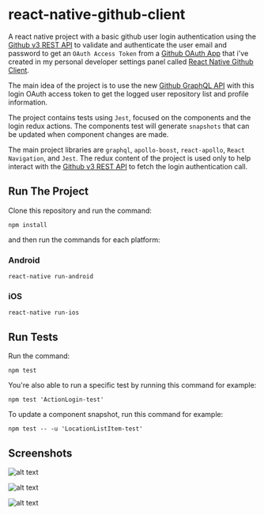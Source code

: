 # react-native-github-client
A react native project with a basic github user login authentication using the [Github v3 REST API](https://developer.github.com/v3/) to validate and authenticate the user email and password to get an `OAuth Access Token` from a [Github OAuth App](https://developer.github.com/apps/building-oauth-apps/creating-an-oauth-app/) that i've created in my personal developer settings panel called [React Native Github Client](https://github.com/settings/applications/976282). 

The main idea of the project is to use the new [Github GraphQL API](https://developer.github.com/v4/) with this login OAuth access token to get the logged user repository list and profile information.

The project contains tests using `Jest`, focused on the components and the login redux actions. The components test will generate `snapshots` that can be updated when component changes are made.

The main project libraries are `graphql`, `apollo-boost`, `react-apollo`, `React Navigation`, and `Jest`. The redux content of the project is used only to help interact with the [Github v3 REST API](https://developer.github.com/v3/) to fetch the login authentication call.

## Run The Project
Clone this repository and run the command:
```shell
npm install
```
and then run the commands for each platform:
### Android
`react-native run-android`
### iOS
`react-native run-ios`

## Run Tests
Run the command:
```shell
npm test
```
You're also able to run a specific test by running this command for example:
```shell
npm test 'ActionLogin-test'
```
To update a component snapshot, run this command for example:
```shell
npm test -- -u 'LocationListItem-test'
```

## Screenshots
![alt text](https://lh3.googleusercontent.com/Wxi5EGw_eEROz8nSAZAzivASNqQGPo7ajOXGNsGGf63uRN-gtigETFVgwOyEDXpeSGqDayGttc3phPFrAF33LDB9CBprqjpZHjnSXluffMQt8YkgI9xVtYuP66jGFdbIzUxN2NRMs6G3tmCNGzTk13cgPZlsVAxvmq8QTIH-__cmzxTZZHBscUYOJ2oHD-A8ltsq9RxCLv72mwBjDNLvb6Za8oHepE0KpThLWvZemnN6S8L7sf4L8sk-TL0UfJD8ERmwc57CwJN4Jt2RoaCeyJUyy88AC3vuSi6xEBHe7QfYu7ceAi5jJJwTWPYhPZB5LZDhDodTmc0rHt6HSpWveYm17RtH9ZdWyXptHoL2tdEKu7rAXYJQxZiLbBHPzPj-nspkMnJQu9tnE4hdFJnO03et0qUBg6hUFdvIwU301rtZdKWIK1dAsoY3q2IdbPZ9atbir0NqgKY4LtEoBg6KLfGnZ4bjwbfqIWNQoQpGkwFUmDxCo36iC-0aAImTuExx1zKdbEQsNWDCSOXG4bY2hO0mYSKVTIwQdNkRwm2XTLEJNPyA1U2I1bNDOG-1aR_zgiyQLGN5rweOrgNYnoMhdYuBABiFPtASU05aM0gcDP_7Jdr1HcF5VkxY9he-KfzAZW28QFAIRteLW6C4nkOwRWQr=w353-h626-no)

![alt text](https://lh3.googleusercontent.com/92xO6iqH2ivkZmLdAJ6Jx9Px5okik6gjHyt5tGnfUF2fGi40QRFf8uigByCfLjDj2XFJE40FmblyzgP_KntKdIzJhAB_hVtWN-qQIq4aQYHBwYA7guDifWC-ZXTnLVpQAPI1jlaUJ05vanlaOQO779o9SYCH-DOzWwNg-H-msYiinNZ-aVwj8HDBRQWjL6V4dsimK2xvFKTDgPRUsRbNOszS9pEH8xLbGGB4bLpDg5s7lwlKpBhnYwvIchGSNoF2aNS8CoOM5NJPnXS0i1cBE7g02LeU41wMb-HcP9B26UCErMPP4sXyflKV5Wov8kR_n6cUVrLs772YxZxgiDaTLnmNVmc_PO08nlLKZ_3RqI9-E1kT2HYDHml-dv6U4M16eUzD-wRCdy3q4VaXKXtkyjbRIzLK78nS5ON3IqW5FEJAXX47DVM2cx20_AyZ9EjMx1w0HC3ETH25rFYHGt_x5ezO8F4jA4tpc1x205nwIbtZycNjeq-UtdT6P94eeuFg3Q-aiIGXnlMB_Ji3C2YuCnbPvoPUooiNlfty-7hrsIKGz_ToqmD9rn2-ErkiO_hkkxROgOKqEFtDibYOQMiooxthONMLSq9UWkHNubeDOquBjef6BzN5lb8ABCm2YscuYjVCRUJR4WqlKgtYvMb7HlKP=w353-h626-no)

![alt text](https://lh3.googleusercontent.com/S4y-_K4Ho7pJkORIaBJKVpT1xPXtni1RYOMjcGpJLVWpv71Y5J-2j0LCLa80eeaR7XRHoat-z1kkQmQK-D8TfY3xAVgZoHCPYNu01qxuDjYwIuYbdkCcKjbyEKOkUPu2G76Gd6dC2skLJW16GR9D09QL8n5yAWBa4e8t7kPAVNpT-yTwK7o4zx35cOssAAfRFM-mCoDMrXxLq8A6n6tQX_NmFT3EaIh_xe--5PwoBa0PIsxKJrqiwDxw-HcC9VK8ZWAQvefMOrRCrraFTKZ4plJDYHqhQJ4wybEMdcD-ewOAA0p3nadnbtesiD9AaIb8PX15pH8XiDRzabaEpgX3993I26XoVsqELTlZzYvnpGjpbBZM-gik_XO1uA1Em2PeSCe2s70abI_JrJAxEOMwlOjMS3Y-0uuDkajmgGhhyzD0rGvMm9O-o4mTxz8MvsMf91VOJMtZSrM5WdMBJHKSPXF0rncyo0yILAxgT9C_c8hQt29qDdWCUe_75__kc5B1M-zPoY1mMUs7dSnvRmWek0YScD1_tn38BTi5733EN5SykDlmcVPY43oDN-uCmmQ4-y7_QeUPYyxLl8Dc1TiYSE022CoelmWsW_EFQQWQUm8tXemoCfMbmzgaoG_KmV1HRUE4g7oUunRmUJ6Zsj-rThTq=w353-h626-no)


